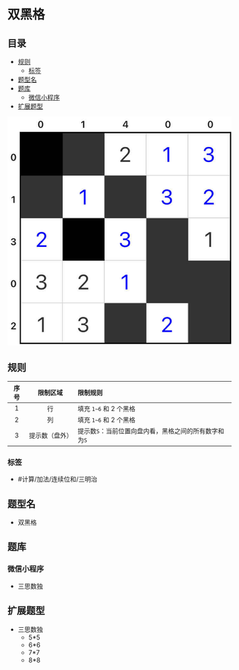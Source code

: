 # 双黑格
<!-- START doctoc generated TOC please keep comment here to allow auto update -->
<!-- DON'T EDIT THIS SECTION, INSTEAD RE-RUN doctoc TO UPDATE -->
## 目录

- [规则](#%E8%A7%84%E5%88%99)
  - [标签](#%E6%A0%87%E7%AD%BE)
- [题型名](#%E9%A2%98%E5%9E%8B%E5%90%8D)
- [题库](#%E9%A2%98%E5%BA%93)
  - [微信小程序](#%E5%BE%AE%E4%BF%A1%E5%B0%8F%E7%A8%8B%E5%BA%8F)
- [扩展题型](#%E6%89%A9%E5%B1%95%E9%A2%98%E5%9E%8B)

<!-- END doctoc generated TOC please keep comment here to allow auto update -->

![题](../../../images/sudoku/双黑格.png)

## 规则

| 序号  |  限制区域   | 限制规则                           |
|:---:|:-------:|:-------------------------------|
|  1  |    行    | 填充 `1~6` 和 2 个黑格               |
|  2  |    列    | 填充 `1~6` 和 2 个黑格               |
|  3  | 提示数（盘外） | 提示数`S`：当前位置向盘内看，黑格之间的所有数字和为`S` |

### 标签

- #计算/加法/连续位和/三明治

## 题型名

- 双黑格

## 题库

### 微信小程序

- 三思数独

## 扩展题型

- 三思数独
  - 5*5
  - 6*6
  - 7*7
  - 8*8
